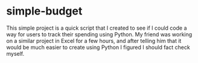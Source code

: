 # simple-budget
This simple project is a quick script that I created to see if I could code a way for users to track their spending using Python. My friend was working on a similar project in Excel for a few hours, and after telling him that it would be much easier to create using Python I figured I should fact check myself.
